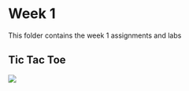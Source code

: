 # Week 1

This folder contains the week 1 assignments and labs

## Tic Tac Toe

![](https://media.giphy.com/media/WP3heSmZ6LbqSi1yhC/giphy.gif)

